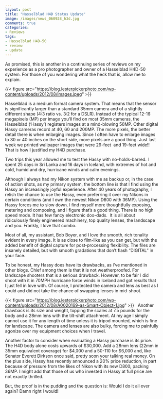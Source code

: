 ```yaml
---
layout: post
title: "Hasselblad H4D Status Update"
image: /images/news_060928_h3d.jpg
comments: true
categories:
- Reviews
tags:
- Hasselblad H4D-50
- review
- update
---
```

As promised, this is another in a continuing series of reviews on my experience as a pro photographer and owner of a Hasselblad H4D-50 system. For those of you wondering what the heck that is, allow me to explain.

{{< figure src="https://blog.lesterpickerphoto.com/wp-content/uploads/2012/08/images.jpeg" >}}

Hasselblad is a medium format camera system. That means that the sensor is significantly larger than a standard 35mm camera and of a slightly different shape (4:3 ratio vs. 3:2 for a DSLR). Instead of the typical 12-16 megapixels (MP) per image you’ll find on most 35mm cameras, the Hasselblad (‘Hassy’) registers images at a mind-blowing 50MP. Other digital Hassy cameras record at 40, 60 and 200MP. The more pixels, the better detail there is when enlarging images. Since I often have to enlarge images to 30 or 40 inches on the short side, more pixels are a good thing. Just last week we printed wallpaper images that were 29-feet  and 19-feet wide!! That is how I justified my H4D purchase.

Two trips this year allowed me to test the Hassy with no-holds-barred. I spent 25 days in Sri Lanka and 16 days in Iceland, with extremes of hot and cold, humid and dry, hurricane winds and calm evenings.

Although I always had my Nikon system with me as backup or, in the case of action shots, as my primary system, the bottom line is that I find using the Hassy an increasingly joyful experience. After 40 years of photography, I relish the chance to use the Hassy, even preferring it over my Nikons in certain conditions (and I own the newest Nikon D800 with 36MP). Using the Hassy forces me to slow down. I find myself more thoughtfully exposing, metering and composing, and I figure that’s a good thing. There is no high speed mode. It has few fancy electronic doo-dads.  It is all about ridiculously finely engineered machinery, top quality lenses, the landscape and you. Frankly, I love that combo.

Most of all, my assistant, Bob Boyer, and I love the smooth, rich tonality evident in every image. It is as close to film-like as you can get, but with the added benefit of digital capture for post-processing flexibility. The files are insanely detailed, but with smooth gradations that don’t flash “DIGITAL” in your face.

To be honest, my Hassy does have its drawbacks, as I’ve mentioned in other blogs. Chief among them is that it is not weatherproofed. For landscape shooters that is a serious drawback. However, to be fair I did shoot with it in 70MPH hurricane force winds in Iceland and got results that I just fell in love with. Of course, I protected the camera and lens as best as I could and did not take the chance of swapping lenses in mid-shoot.

{{< figure src="https://blog.lesterpickerphoto.com/wp-content/uploads/2012/08/A0020169-as-Smart-Object-1.jpg" >}}
 
Another drawback is its size and weight, topping the scales at 7.5 pounds for the body and a 28mm lens with the tilt-shift attachment. At my age I simply cannot use it for any length of time unless it is tripod mounted, which is fine for landscape. The camera and lenses are also bulky, forcing me to painfully agonize over my equipment choices when I travel.

Another factor to consider when evaluating a Hassy purchase is its price. The H4D body alone costs upwards of $30,000. Add a 28mm lens (22mm in 35mm equivalent coverage) for $4,000 and a 50-110 for $6,000 and, like Senator Everett Dirkson once said, pretty soon your talking real money. On the plus side, Hassy has recently announced a 20% price reduction, in part because of pressure from the likes of Nikon with its new D800, packing 36MP. I might add that those of us who invested in Hassy at full price are not exactly thrilled.

But, the proof is in the pudding and the question is: Would I do it all over again? Damn right I would!